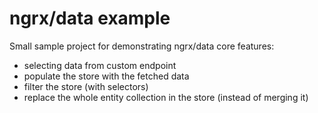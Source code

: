 # ngrx/data example

Small sample project for demonstrating ngrx/data core features:
* selecting data from custom endpoint
* populate the store with the fetched data
* filter the store (with selectors)
* replace the whole entity collection in the store (instead of merging it)
